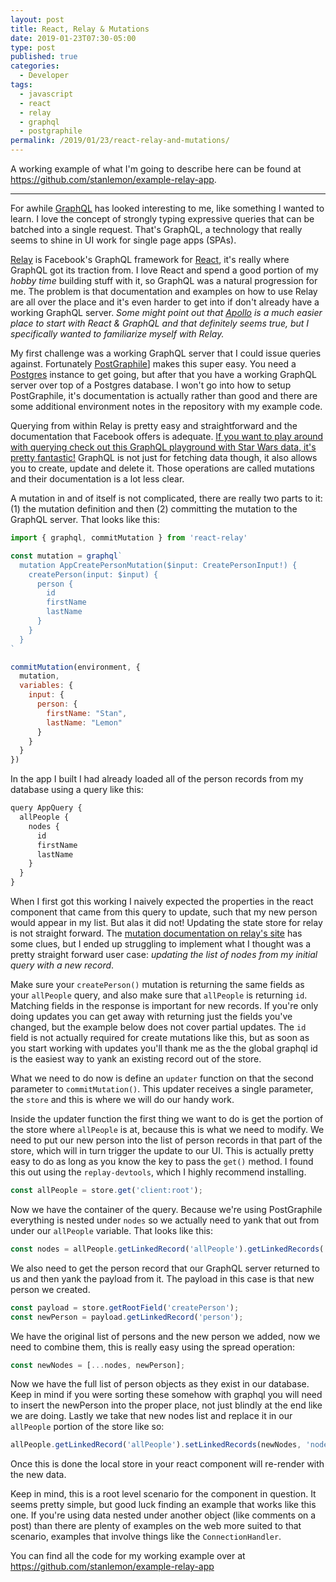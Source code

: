 ```yaml
---
layout: post
title: React, Relay & Mutations
date: 2019-01-23T07:30-05:00
type: post
published: true
categories:
  - Developer
tags:
  - javascript
  - react
  - relay
  - graphql
  - postgraphile
permalink: /2019/01/23/react-relay-and-mutations/
---
```


A working example of what I'm going to describe here can be found at https://github.com/stanlemon/example-relay-app.

--------

For awhile [GraphQL](https://graphql.org) has looked interesting to me, like something I wanted to learn. I love the concept of strongly typing expressive queries that can be batched into a single request. That's GraphQL, a technology that really seems to shine in UI work for single page apps (SPAs).

[Relay](https://facebook.github.io/relay/) is Facebook's GraphQL framework for [React](https://reactjs.org), it's really where GraphQL got its traction from. I love React and spend a good portion of my _hobby time_ building stuff with it, so GraphQL was a natural progression for me.  The problem is that documentation and examples on how to use Relay are all over the place and it's even harder to get into if don't already have a working GraphQL server. _Some might point out that [Apollo](https://www.apollographql.com/) is a much easier place to start with React & GraphQL and that definitely seems true, but I specifically wanted to familiarize myself with Relay._

My first challenge was a working GraphQL server that I could issue queries against. Fortunately [PostGraphile](https://www.graphile.org/postgraphile/)] makes this super easy. You need a [Postgres](http://postgresql.org) instance to get going, but after that you have a working GraphQL server over top of a Postgres database. I won't go into how to setup PostGraphile, it's documentation is actually rather than good and there are some additional environment notes in the repository with my example code.

Querying from within Relay is pretty easy and straightforward and the documentation that Facebook offers is adequate. [If you want to play around with querying check out this GraphQL playground with Star Wars data, it's pretty fantastic!](https://www.graphqlbin.com/v2/KZ4Efq) GraphQL is not just for fetching data though, it also allows you to create, update and delete it. Those operations are called mutations and their documentation is a lot less clear.

A mutation in and of itself is not complicated, there are really two parts to it: (1) the mutation definition and then (2) committing the mutation to the GraphQL server.  That looks like this:

```javascript
import { graphql, commitMutation } from 'react-relay'

const mutation = graphql`
  mutation AppCreatePersonMutation($input: CreatePersonInput!) {
    createPerson(input: $input) {
      person {
        id
        firstName
        lastName
      }
    }
  }
`

commitMutation(environment, {
  mutation,
  variables: {
    input: {
      person: {
        firstName: "Stan",
        lastName: "Lemon"
      }
    }
  }
})
```

In the app I built I had already loaded all of the person records from my database using a query like this:

```javascript
query AppQuery {
  allPeople {
    nodes {
      id
      firstName
      lastName
    }
  }
}
```

When I first got this working I naively expected the properties in the react component that came from this query to update, such that my new person would appear in my list.  But alas it did not! Updating the state store for relay is not straight forward. The [mutation documentation on relay's site](https://facebook.github.io/relay/docs/en/mutations.html) has some clues, but I ended up struggling to implement what I thought was a pretty straight forward user case: _updating the list of nodes from my initial query with a new record_.

Make sure your `createPerson()` mutation is returning the same fields as your `allPeople` query, and also make sure that `allPeople` is returning `id`. Matching fields in the response is important for new records. If you're only doing updates you can get away with returning just the fields you've changed, but the example below does not cover partial updates.  The `id` field is not actually required for create mutations like this, but as soon as you start working with updates you'll thank me as the the global graphql id is the easiest way to yank an existing record out of the store.

What we need to do now is define an `updater` function on that the second parameter to `commitMutation()`.  This updater receives a single parameter, the `store` and this is where we will do our handy work.

Inside the updater function the first thing we want to do is get the portion of the store where `allPeople` is at, because this is what we need to modify.  We need to put our new person into the list of person records in that part of the store, which will in turn trigger the update to our UI. This is actually pretty easy to do as long as you know the key to pass the `get()` method. I found this out using the `replay-devtools`, which I highly recommend installing.

```javascript
const allPeople = store.get('client:root');
```

Now we have the container of the query. Because we're using PostGraphile everything is nested under `nodes` so we actually need to yank that out from under our `allPeople` variable. That looks like this:

```javascript
const nodes = allPeople.getLinkedRecord('allPeople').getLinkedRecords('nodes');
```

We also need to get the person record that our GraphQL server returned to us and then yank the payload from it.  The payload in this case is that new person we created.

```javascript
const payload = store.getRootField('createPerson');
const newPerson = payload.getLinkedRecord('person');
```

We have the original list of persons and the new person we added, now we need to combine them, this is really easy using the spread operation:

```javascript
const newNodes = [...nodes, newPerson];
```

Now we have the full list of person objects as they exist in our database. Keep in mind if you were sorting these somehow with graphql you will need to insert the newPerson into the proper place, not just blindly at the end like we are doing.   Lastly we take that new nodes list and replace it in our `allPeople` portion of the store like so:

```javascript
allPeople.getLinkedRecord('allPeople').setLinkedRecords(newNodes, 'nodes');
```

Once this is done the local store in your react component will re-render with the new data.

Keep in mind, this is a root level scenario for the component in question.  It seems pretty simple, but good luck finding an example that works like this one. If you're using data nested under another object (like comments on a post) than there are plenty of examples on the web more suited to that scenario, examples that involve things like the `ConnectionHandler`.

You can find all the code for my working example over at https://github.com/stanlemon/example-relay-app
